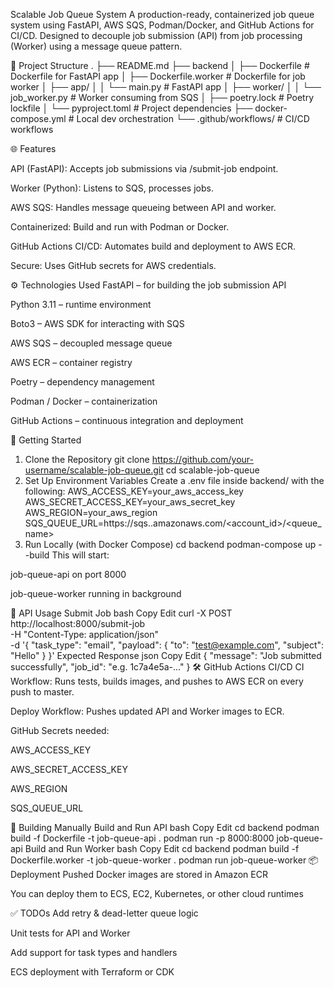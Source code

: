  Scalable Job Queue System
A production-ready, containerized job queue system using FastAPI, AWS SQS, Podman/Docker, and GitHub Actions for CI/CD. Designed to decouple job submission (API) from job processing (Worker) using a message queue pattern.

🧩 Project Structure
.
├── README.md
├── backend
│   ├── Dockerfile               # Dockerfile for FastAPI app
│   ├── Dockerfile.worker        # Dockerfile for job worker
│   ├── app/
│   │   └── main.py              # FastAPI app
│   ├── worker/
│   │   └── job_worker.py        # Worker consuming from SQS
│   ├── poetry.lock              # Poetry lockfile
│   └── pyproject.toml           # Project dependencies
├── docker-compose.yml          # Local dev orchestration
└── .github/workflows/          # CI/CD workflows


🌐 Features

API (FastAPI): Accepts job submissions via /submit-job endpoint.

Worker (Python): Listens to SQS, processes jobs.

AWS SQS: Handles message queueing between API and worker.

Containerized: Build and run with Podman or Docker.

GitHub Actions CI/CD: Automates build and deployment to AWS ECR.

Secure: Uses GitHub secrets for AWS credentials.

⚙️ Technologies Used
FastAPI – for building the job submission API

Python 3.11 – runtime environment

Boto3 – AWS SDK for interacting with SQS

AWS SQS – decoupled message queue

AWS ECR – container registry

Poetry – dependency management

Podman / Docker – containerization

GitHub Actions – continuous integration and deployment

🚀 Getting Started
1. Clone the Repository
git clone https://github.com/your-username/scalable-job-queue.git
cd scalable-job-queue
2. Set Up Environment Variables
Create a .env file inside backend/ with the following:
AWS_ACCESS_KEY=your_aws_access_key
AWS_SECRET_ACCESS_KEY=your_aws_secret_key
AWS_REGION=your_aws_region
SQS_QUEUE_URL=https://sqs.<region>.amazonaws.com/<account_id>/<queue_name>
3. Run Locally (with Docker Compose)
cd backend
podman-compose up --build
This will start:

job-queue-api on port 8000

job-queue-worker running in background

🧪 API Usage
Submit Job
bash
Copy
Edit
curl -X POST http://localhost:8000/submit-job \
  -H "Content-Type: application/json" \
  -d '{
    "task_type": "email",
    "payload": {
      "to": "test@example.com",
      "subject": "Hello"
    }
  }'
Expected Response
json
Copy
Edit
{
  "message": "Job submitted successfully",
  "job_id": "e.g. 1c7a4e5a-..."
}
🛠️ GitHub Actions CI/CD
CI Workflow: Runs tests, builds images, and pushes to AWS ECR on every push to master.

Deploy Workflow: Pushes updated API and Worker images to ECR.

GitHub Secrets needed:

AWS_ACCESS_KEY

AWS_SECRET_ACCESS_KEY

AWS_REGION

SQS_QUEUE_URL

🐳 Building Manually
Build and Run API
bash
Copy
Edit
cd backend
podman build -f Dockerfile -t job-queue-api .
podman run -p 8000:8000 job-queue-api
Build and Run Worker
bash
Copy
Edit
cd backend
podman build -f Dockerfile.worker -t job-queue-worker .
podman run job-queue-worker
📦 Deployment
Pushed Docker images are stored in Amazon ECR

You can deploy them to ECS, EC2, Kubernetes, or other cloud runtimes

✅ TODOs
 Add retry & dead-letter queue logic

 Unit tests for API and Worker

 Add support for task types and handlers

 ECS deployment with Terraform or CDK